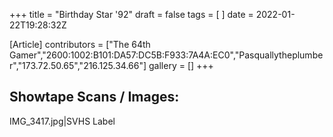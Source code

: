 +++
title = "Birthday Star '92"
draft = false
tags = [ ]
date = 2022-01-22T19:28:32Z

[Article]
contributors = ["The 64th Gamer","2600:1002:B101:DA57:DC5B:F933:7A4A:EC0","Pasquallytheplumber","173.72.50.65","216.125.34.66"]
gallery = []
+++
## Showtape Scans / Images: ##
<gallery>
IMG_3417.jpg|SVHS Label
</gallery>